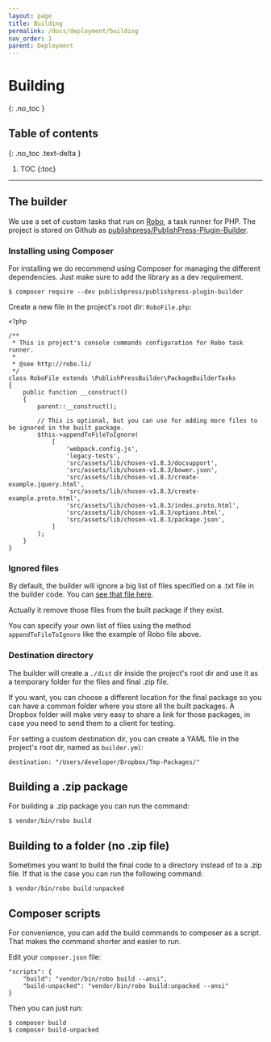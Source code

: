 ```yaml
---
layout: page
title: Building
permalink: /docs/deployment/building
nav_order: 1
parent: Deployment
---
```


# Building
{: .no_toc }

## Table of contents
{: .no_toc .text-delta }

1. TOC
{:toc}

---

## The builder

We use a set of custom tasks that run on [Robo](https://robo.li/), a task runner for PHP.
The project is stored on Github as [publishpress/PublishPress-Plugin-Builder](https://github.com/publishpress/PublishPress-Plugin-Builder/).


### Installing using Composer

For installing we do recommend using Composer for managing the different dependencies. Just make sure to add the library as a dev requirement.

```
$ composer require --dev publishpress/publishpress-plugin-builder
```

Create a new file in the project's root dir: `RoboFile.php`:

```
<?php

/**
 * This is project's console commands configuration for Robo task runner.
 *
 * @see http://robo.li/
 */
class RoboFile extends \PublishPressBuilder\PackageBuilderTasks
{
    public function __construct()
    {
        parent::__construct();
        
        // This is optional, but you can use for adding more files to be ignored in the built package.
        $this->appendToFileToIgnore(
            [
                'webpack.config.js',
                'legacy-tests',
                'src/assets/lib/chosen-v1.8.3/docsupport',
                'src/assets/lib/chosen-v1.8.3/bower.json',
                'src/assets/lib/chosen-v1.8.3/create-example.jquery.html',
                'src/assets/lib/chosen-v1.8.3/create-example.proto.html',
                'src/assets/lib/chosen-v1.8.3/index.proto.html',
                'src/assets/lib/chosen-v1.8.3/options.html',
                'src/assets/lib/chosen-v1.8.3/package.json',
            ]
        );
    }
}
```

### Ignored files

By default, the builder will ignore a big list of files specified on a .txt file in the builder code. You can [see that file here](https://github.com/publishpress/PublishPress-Plugin-Builder/blob/master/files-to-ignore.txt).

Actually it remove those files from the built package if they exist.

You can specify your own list of files using the method `appendToFileToIgnore` like the example of Robo file above.

### Destination directory

The builder will create a `./dist` dir inside the project's root dir and use it as a temporary folder for the files and final .zip file. 

If you want, you can choose a different location for the final package so you can have a common folder where you store all the built packages. A Dropbox folder will make very easy to share a link for those packages, in case you need to send them to a client for testing.

For setting a custom destination dir, you can create a YAML file in the project's root dir, named as `builder.yml`:

```
destination: "/Users/developer/Dropbox/Tmp-Packages/"
```

## Building a .zip package

For building a .zip package you can run the command:

```
$ vendor/bin/robo build
```

## Building to a folder (no .zip file)

Sometimes you want to build the final code to a directory instead of to a .zip file. If that is the case you can run the following command:

```
$ vendor/bin/robo build:unpacked
``` 

## Composer scripts

For convenience, you can add the build commands to composer as a script. That makes the command shorter and easier to run.

Edit your `composer.json` file:
```
"scripts": {
    "build": "vendor/bin/robo build --ansi",
    "build-unpacked": "vendor/bin/robo build:unpacked --ansi"
}
```

Then you can just run:

```
$ composer build
$ composer build-unpacked
```

